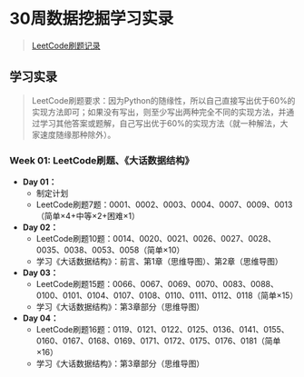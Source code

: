 # 30周数据挖掘学习实录

>[LeetCode刷题记录](https://github.com/ChangxingJiang/30-week-schedule/tree/master/LeetCode)

## 学习实录

> LeetCode刷题要求：因为Python的随缘性，所以自己直接写出优于60%的实现方法即可；如果没有写出，则至少写出两种完全不同的实现方法，并通过学习其他答案或题解，自己写出优于60%的实现方法（就一种解法，大家速度随缘那种除外）。

### Week 01: LeetCode刷题、《大话数据结构》

* **Day 01：**
  * 制定计划
  * LeetCode刷题7题：0001、0002、0003、0004、0007、0009、0013（简单×4+中等×2+困难×1）
* **Day 02：**
  * LeetCode刷题10题：0014、0020、0021、0026、0027、0028、0035、0038、0053、0058（简单×10）
  * 学习《大话数据结构》：前言、第1章（思维导图）、第2章（思维导图）
* **Day 03：**
  * LeetCode刷题15题：0066、0067、0069、0070、0083、0088、0100、0101、0104、0107、0108、0110、0111、0112、0118（简单×15）
  * 学习《大话数据结构》：第3章部分（思维导图）
* **Day 04：**
  * LeetCode刷题16题：0119、0121、0122、0125、0136、0141、0155、0160、0167、0168、0169、0171、0172、0175、0176、0181（简单×16）
  * 学习《大话数据结构》：第3章部分（思维导图）

